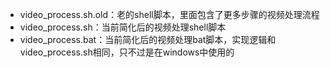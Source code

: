 - video_process.sh.old：老的shell脚本，里面包含了更多步骤的视频处理流程
- video_process.sh：当前简化后的视频处理shell脚本
- video_process.bat：当前简化后的视频处理bat脚本，实现逻辑和video_process.sh相同，只不过是在windows中使用的